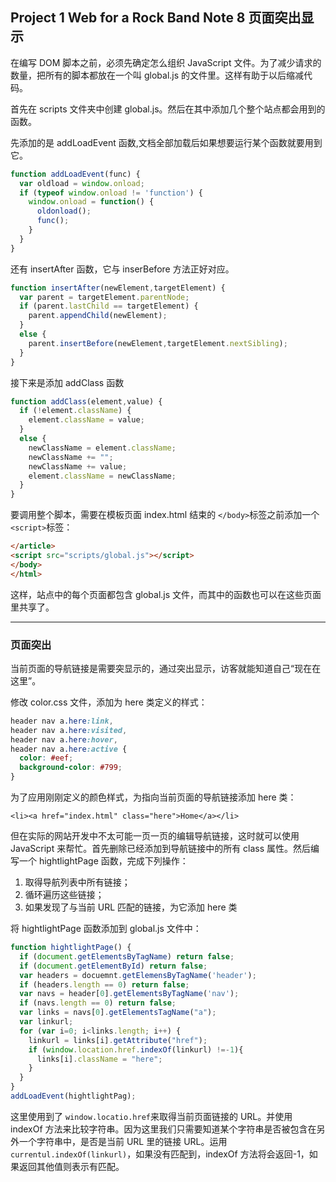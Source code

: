 ## Project 1 Web for a Rock Band Note 8 页面突出显示

在编写 DOM 脚本之前，必须先确定怎么组织 JavaScript 文件。为了减少请求的数量，把所有的脚本都放在一个叫 global.js 的文件里。这样有助于以后缩减代码。

首先在 scripts 文件夹中创建 global.js。然后在其中添加几个整个站点都会用到的函数。

先添加的是 addLoadEvent 函数,文档全部加载后如果想要运行某个函数就要用到它。
```js
function addLoadEvent(func) {
  var oldload = window.onload;
  if (typeof window.onload != 'function') {
    window.onload = function() {
      oldonload();
      func();
    }
  }
}

```

还有 insertAfter 函数，它与 inserBefore 方法正好对应。

```js
function insertAfter(newElement,targetElement) {
  var parent = targetElement.parentNode;
  if (parent.lastChild == targetElement) {
    parent.appendChild(newElement);
  }
  else {
    parent.insertBefore(newElement,targetElement.nextSibling);
  }
}
```

接下来是添加 addClass 函数

```js
function addClass(element,value) {
  if (!element.className) {
    element.className = value; 
  }
  else {
    newClassName = element.className;
    newClassName += "";
    newClassName += value;
    element.className = newClassName; 
  }
}
```

要调用整个脚本，需要在模板页面 index.html 结束的 `</body>`标签之前添加一个 `<script>`标签：

 ```html
</article>
<script src="scripts/global.js"></script>
</body>
</html>
 ```

这样，站点中的每个页面都包含 global.js 文件，而其中的函数也可以在这些页面里共享了。

---

### 页面突出

当前页面的导航链接是需要突显示的，通过突出显示，访客就能知道自己“现在在这里”。

修改 color.css 文件，添加为 here 类定义的样式：

```css
header nav a.here:link,
header nav a.here:visited,
header nav a.here:hover,
header nav a.here:active {
  color: #eef;
  background-color: #799;
}
```

为了应用刚刚定义的颜色样式，为指向当前页面的导航链接添加 here 类：

`<li><a href="index.html" class="here">Home</a></li>`

但在实际的网站开发中不太可能一页一页的编辑导航链接，这时就可以使用 JavaScript 来帮忙。首先删除已经添加到导航链接中的所有 class 属性。然后编写一个 hightlightPage 函数，完成下列操作：

1. 取得导航列表中所有链接；
2. 循环遍历这些链接；
3. 如果发现了与当前 URL 匹配的链接，为它添加 here 类

将 hightlightPage 函数添加到 global.js 文件中：

```js
function hightlightPage() {
  if (document.getElementsByTagName) return false;
  if (document.getElementById) return false;
  var headers = docuemnt.getElemensByTagName('header');
  if (headers.length == 0) return false;
  var navs = header[0].getElementsByTagName('nav');
  if (navs.length == 0) return false;
  var links = navs[0].getElementsTagName("a");
  var linkurl;
  for (var i=0; i<links.length; i++) {
    linkurl = links[i].getAttribute("href");
    if (window.location.href.indexOf(linkurl) !=-1){
      links[i].className = "here";
    }
  }
}
addLoadEvent(hightlightPag);
```

这里使用到了 `window.locatio.href`来取得当前页面链接的 URL。并使用 indexOf 方法来比较字符串。因为这里我们只需要知道某个字符串是否被包含在另外一个字符串中，是否是当前 URL 里的链接 URL。运用 `currentul.indexOf(linkurl)`，如果没有匹配到，indexOf 方法将会返回-1，如果返回其他值则表示有匹配。